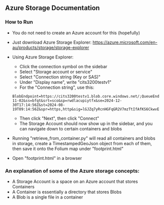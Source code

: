 ## Azure Storage Documentation

### How to Run
- You do not need to create an Azure account for this (hopefully)
- Just download Azure Storage Explorer: https://azure.microsoft.com/en-au/products/storage/storage-explorer
- Using Azure Storage Explorer:
    - Click the connection symbol on the sidebar
    - Select "Storage account or service"
    - Select "Connection string (Key or SAS)"
    - Under "Display name", write "cits3200testv1"
    - For the "Connection string", use this:
    ```
    BlobEndpoint=https://cits3200testv1.blob.core.windows.net/;QueueEndpoint=https://cits3200testv1.queue.core.windows.net/;FileEndpoint=https://cits3200testv1.file.core.windows.net/;TableEndpoint=https://cits3200testv1.table.core.windows.net/;SharedAccessSignature=sv=2022-11-02&ss=bfqt&srt=sco&sp=rwdlacupiytfx&se=2024-12-30T17:14:56Z&st=2024-08-19T09:14:56Z&spr=https,http&sig=lGJZq7yRcnHGFqGR2V7mzTtIfAfKS6CkwvEupdnj0HA%3D
    ```
    - Then click "Next", then click "Connect"
    - The Storage Account should now show up in the sidebar, and you can navigate down to certain containers and blobs

- Running "retrieve_from_container.py" will read all containers and blobs in storage, create a TimestampedGeoJson object from each of them, then save it onto the Folium map under "footprint.html"
- Open "footprint.html" in a browser

### An explanation of some of the Azure storage concepts:
- A Storage Account is a space on an Azure account that stores Containers
- A Container is essentially a directory that stores Blobs
- A Blob is a single file in a container
